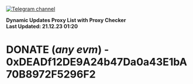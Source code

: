 [![Telegram channel](https://img.shields.io/endpoint?url=https://runkit.io/damiankrawczyk/telegram-badge/branches/master?url=https://t.me/n4z4v0d)](https://t.me/n4z4v0d) 

**Dynamic Updates Proxy List with Proxy Checker**  
**Last Updated: 21.12.23 01:20**

# DONATE (_any evm_) - 0xDEADf12DE9A24b47Da0a43E1bA70B8972F5296F2
